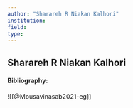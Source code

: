 ```yaml
---
author: "Sharareh R Niakan Kalhori"
institution:
field:
type:
---
```


## Sharareh R Niakan Kalhori
#### Bibliography:

![[@Mousavinasab2021-eg]]